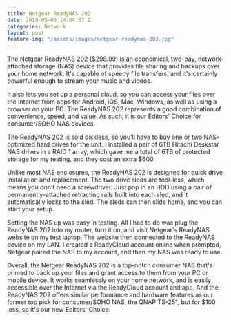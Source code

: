 ```yaml
---
title: Netgear ReadyNAS 202
date: 2019-05-03 14:04:07 Z
categories: Network
layout: post
feature-img: "/assets/images/netgear-readynas-202.jpg"
---
```


The Netgear ReadyNAS 202 ($298.99) is an economical, two-bay, network-attached storage (NAS) device that provides file sharing and backups over your home network. It's capable of speedy file transfers, and it's certainly powerful enough to stream your music and videos.

It also lets you set up a personal cloud, so you can access your files over the Internet from apps for Android, iOS, Mac, Windows, as well as using a browser on your PC. The ReadyNAS 202 represents a good combination of convenience, speed, and value. As such, it is our Editors' Choice for consumer/SOHO NAS devices.

The ReadyNAS 202 is sold diskless, so you'll have to buy one or two NAS-optimized hard drives for the unit. I installed a pair of 6TB Hitachi Deskstar NAS drives in a RAID 1 array, which gave me a total of 6TB of protected storage for my testing, and they cost an extra $600.

Unlike most NAS enclosures, the ReadyNAS 202 is designed for quick drive installation and replacement. The two drive sleds are tool-less, which means you don't need a screwdriver. Just pop in an HDD using a pair of permanently-attached retracting rails built into each sled, and it automatically locks to the sled. The sleds can then slide home, and you can start your setup.

Setting the NAS up was easy in testing. All I had to do was plug the ReadyNAS 202 into my router, turn it on, and visit Netgear's ReadyNAS website on my test laptop. The website then connected to the ReadyNAS device on my LAN. I created a ReadyCloud account online when prompted, Netgear paired the NAS to my account, and then my NAS was ready to use.

Overall, the Netgear ReadyNAS 202 is a top-notch consumer NAS that's primed to back up your files and grant access to them from your PC or mobile device. It works seamlessly on your home network, and is easily accessible over the Internet via the ReadyCloud account and app. And the ReadyNAS 202 offers similar performance and hardware features as our former top pick for consumer/SOHO NAS, the QNAP TS-251, but for $100 less, so it's our new Editors' Choice.